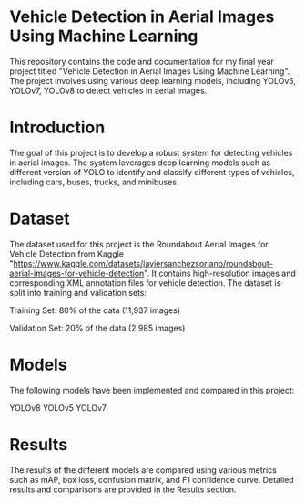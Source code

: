 # Vehicle Detection in Aerial Images Using Machine Learning
This repository contains the code and documentation for my final year project titled "Vehicle Detection in Aerial Images Using Machine Learning". The project involves using various deep learning models, including YOLOv5, YOLOv7, YOLOv8 to detect vehicles in aerial images.

# Introduction
The goal of this project is to develop a robust system for detecting vehicles in aerial images. The system leverages deep learning models such as different version of YOLO to identify and classify different types of vehicles, including cars, buses, trucks, and minibuses.

# Dataset
The dataset used for this project is the Roundabout Aerial Images for Vehicle Detection from Kaggle  "https://www.kaggle.com/datasets/javiersanchezsoriano/roundabout-aerial-images-for-vehicle-detection". It contains high-resolution images and corresponding XML annotation files for vehicle detection. The dataset is split into training and validation sets:

Training Set: 80% of the data (11,937 images)

Validation Set: 20% of the data (2,985 images)
 
# Models
The following models have been implemented and compared in this project:

YOLOv8
YOLOv5 
YOLOv7 

# Results
The results of the different models are compared using various metrics such as mAP, box loss, confusion matrix, and F1 confidence curve. Detailed results and comparisons are provided in the Results section.
